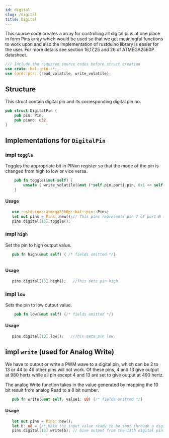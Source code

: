 ```yaml
---
id: digital
slug: /digital
title: Digital
---
```


 This source code creates a array for controlling all digital pins at one place in form
 Pins array which would be used so that we get meaningful functions to work upon and
 also the implementation of rustduino library is easier for the user.
 For more details see section 16,17,25 and 26 of ATMEGA2560P datasheet.

```rust
/// Include the required source codes before struct creation
use crate::hal::pin::*;
use core::ptr::{read_volatile, write_volatile};
```

## Structure 
This struct contain digital pin and its corresponding digital pin no.

```rust
pub struct DigitalPin {
    pub pin: Pin,
    pub pinno: u32,
}
```

## Implementations for `DigitalPin`

### impl `toggle`

 Toggles the appropriate bit in PINxn register so that the mode of the pin
 is changed from high to low or vice versa.

```rust
    pub fn toggle(&mut self) {
        unsafe { write_volatile(&mut (*self.pin.port).pin, 0x1 << self.pin.pin) }
    }
```
#### Usage

```rust
   use rustduino::atmega2560p::hal::pin::Pins;
   let mut pins = Pins::new();// This pins represents pin 7 of port B ( pin 13).
   pins.digital[13].toggle();   
```

### impl `high`
Set the pin to high output value.

```rust
   pub fn high(&mut self) { /* fields omitted */}
        
```
#### Usage
```rust
   pins.digital[13].high();   //This sets pin high.

```

### impl `low`
Sets the pin to low output value.
```rust
    pub fn low(&mut self) {/* fields omitted */}
```
#### Usage 
```rust
   pins.digital[13].low();   //This sets pin low.

```

## impl `write` (used for Analog Write)

We have to output or write a PWM wave to a digital pin, which can be 2 to 13 or 44
to 46 other pins will not work. Of these pins, 4 and 13 give output at 980 hertz
while all pin except 4 and 13 are set to give output at 490 hertz.

The analog Write function takes in the value generated by mapping the 10 bit result
from analog Read to a 8 bit number.

```rust
   pub fn write(&mut self, value1: u8) {/* fields omitted */}

```

#### Usage

```rust
   let mut pins = Pins::new();
   let b: u8 = {/* Make the input value ready to be sent through a digital pin.*/};
   pins.digital[13].write(b); // Give output from the 13th digital pin.
```

